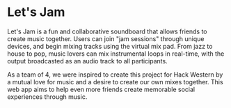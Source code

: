 # Let's Jam

Let's Jam is a fun and collaborative soundboard that allows friends to create music together. Users can join "jam sessions" through unique devices, and begin mixing tracks using the virtual mix pad. From jazz to house to pop, music lovers can mix instrumental loops in real-time, with the output broadcasted as an audio track to all participants.

As a team of 4, we were inspired to create this project for Hack Western by a mutual love for music and a desire to create our own mixes together. This web app aims to help even more friends create memorable social experiences through music.